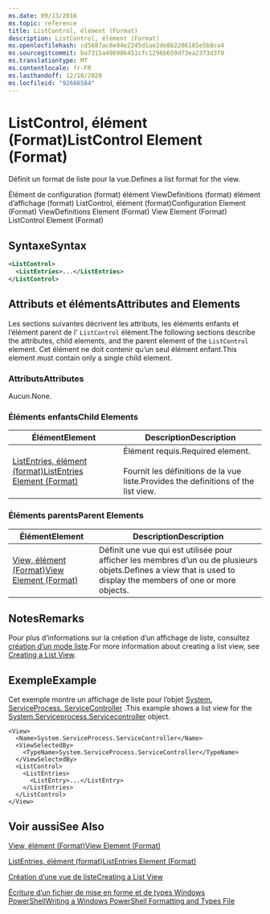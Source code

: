 ```yaml
---
ms.date: 09/13/2016
ms.topic: reference
title: ListControl, élément (Format)
description: ListControl, élément (Format)
ms.openlocfilehash: cd5687ac8e94e2245d1ae2de8b2206185e5b8ca4
ms.sourcegitcommit: ba7315a496986451cfc1296b659d73ea2373d3f0
ms.translationtype: MT
ms.contentlocale: fr-FR
ms.lasthandoff: 12/10/2020
ms.locfileid: "92666584"
---
```

# <a name="listcontrol-element-format"></a><span data-ttu-id="0f4a7-103">ListControl, élément (Format)</span><span class="sxs-lookup"><span data-stu-id="0f4a7-103">ListControl Element (Format)</span></span>

<span data-ttu-id="0f4a7-104">Définit un format de liste pour la vue.</span><span class="sxs-lookup"><span data-stu-id="0f4a7-104">Defines a list format for the view.</span></span>

<span data-ttu-id="0f4a7-105">Élément de configuration (format) élément ViewDefinitions (format) élément d’affichage (format) ListControl, élément (format)</span><span class="sxs-lookup"><span data-stu-id="0f4a7-105">Configuration Element (Format) ViewDefinitions Element (Format) View Element (Format) ListControl Element (Format)</span></span>

## <a name="syntax"></a><span data-ttu-id="0f4a7-106">Syntaxe</span><span class="sxs-lookup"><span data-stu-id="0f4a7-106">Syntax</span></span>

```xml
<ListControl>
  <ListEntries>...</ListEntries>
</ListControl>

```

## <a name="attributes-and-elements"></a><span data-ttu-id="0f4a7-107">Attributs et éléments</span><span class="sxs-lookup"><span data-stu-id="0f4a7-107">Attributes and Elements</span></span>

<span data-ttu-id="0f4a7-108">Les sections suivantes décrivent les attributs, les éléments enfants et l’élément parent de l' `ListControl` élément.</span><span class="sxs-lookup"><span data-stu-id="0f4a7-108">The following sections describe the attributes, child elements, and the parent element of the `ListControl` element.</span></span> <span data-ttu-id="0f4a7-109">Cet élément ne doit contenir qu’un seul élément enfant.</span><span class="sxs-lookup"><span data-stu-id="0f4a7-109">This element must contain only a single child element.</span></span>

### <a name="attributes"></a><span data-ttu-id="0f4a7-110">Attributs</span><span class="sxs-lookup"><span data-stu-id="0f4a7-110">Attributes</span></span>

<span data-ttu-id="0f4a7-111">Aucun.</span><span class="sxs-lookup"><span data-stu-id="0f4a7-111">None.</span></span>

### <a name="child-elements"></a><span data-ttu-id="0f4a7-112">Éléments enfants</span><span class="sxs-lookup"><span data-stu-id="0f4a7-112">Child Elements</span></span>

|<span data-ttu-id="0f4a7-113">Élément</span><span class="sxs-lookup"><span data-stu-id="0f4a7-113">Element</span></span>|<span data-ttu-id="0f4a7-114">Description</span><span class="sxs-lookup"><span data-stu-id="0f4a7-114">Description</span></span>|
|-------------|-----------------|
|[<span data-ttu-id="0f4a7-115">ListEntries, élément (format)</span><span class="sxs-lookup"><span data-stu-id="0f4a7-115">ListEntries Element (Format)</span></span>](./listentries-element-for-listcontrol-format.md)|<span data-ttu-id="0f4a7-116">Élément requis.</span><span class="sxs-lookup"><span data-stu-id="0f4a7-116">Required element.</span></span><br /><br /> <span data-ttu-id="0f4a7-117">Fournit les définitions de la vue liste.</span><span class="sxs-lookup"><span data-stu-id="0f4a7-117">Provides the definitions of the list view.</span></span>|

### <a name="parent-elements"></a><span data-ttu-id="0f4a7-118">Éléments parents</span><span class="sxs-lookup"><span data-stu-id="0f4a7-118">Parent Elements</span></span>

|<span data-ttu-id="0f4a7-119">Élément</span><span class="sxs-lookup"><span data-stu-id="0f4a7-119">Element</span></span>|<span data-ttu-id="0f4a7-120">Description</span><span class="sxs-lookup"><span data-stu-id="0f4a7-120">Description</span></span>|
|-------------|-----------------|
|[<span data-ttu-id="0f4a7-121">View, élément (Format)</span><span class="sxs-lookup"><span data-stu-id="0f4a7-121">View Element (Format)</span></span>](./view-element-format.md)|<span data-ttu-id="0f4a7-122">Définit une vue qui est utilisée pour afficher les membres d’un ou de plusieurs objets.</span><span class="sxs-lookup"><span data-stu-id="0f4a7-122">Defines a view that is used to display the members of one or more objects.</span></span>|

## <a name="remarks"></a><span data-ttu-id="0f4a7-123">Notes</span><span class="sxs-lookup"><span data-stu-id="0f4a7-123">Remarks</span></span>

<span data-ttu-id="0f4a7-124">Pour plus d’informations sur la création d’un affichage de liste, consultez [création d’un mode liste](./creating-a-list-view.md).</span><span class="sxs-lookup"><span data-stu-id="0f4a7-124">For more information about creating a list view, see [Creating a List View](./creating-a-list-view.md).</span></span>

## <a name="example"></a><span data-ttu-id="0f4a7-125">Exemple</span><span class="sxs-lookup"><span data-stu-id="0f4a7-125">Example</span></span>

<span data-ttu-id="0f4a7-126">Cet exemple montre un affichage de liste pour l’objet [System. ServiceProcess. ServiceController](/dotnet/api/System.ServiceProcess.ServiceController) .</span><span class="sxs-lookup"><span data-stu-id="0f4a7-126">This example shows a list view for the [System.Serviceprocess.Servicecontroller](/dotnet/api/System.ServiceProcess.ServiceController) object.</span></span>

```
<View>
  <Name>System.ServiceProcess.ServiceController</Name>
  <ViewSelectedBy>
    <TypeName>System.ServiceProcess.ServiceController</TypeName>
  </ViewSelectedBy>
  <ListControl>
    <ListEntries>
      <ListEntry>...</ListEntry>
    </ListEntries>
  </ListControl>
</View>
```

## <a name="see-also"></a><span data-ttu-id="0f4a7-127">Voir aussi</span><span class="sxs-lookup"><span data-stu-id="0f4a7-127">See Also</span></span>

[<span data-ttu-id="0f4a7-128">View, élément (Format)</span><span class="sxs-lookup"><span data-stu-id="0f4a7-128">View Element (Format)</span></span>](./view-element-format.md)

[<span data-ttu-id="0f4a7-129">ListEntries, élément (format)</span><span class="sxs-lookup"><span data-stu-id="0f4a7-129">ListEntries Element (Format)</span></span>](./listentries-element-for-listcontrol-format.md)

[<span data-ttu-id="0f4a7-130">Création d’une vue de liste</span><span class="sxs-lookup"><span data-stu-id="0f4a7-130">Creating a List View</span></span>](./creating-a-list-view.md)

[<span data-ttu-id="0f4a7-131">Écriture d’un fichier de mise en forme et de types Windows PowerShell</span><span class="sxs-lookup"><span data-stu-id="0f4a7-131">Writing a Windows PowerShell Formatting and Types File</span></span>](./writing-a-powershell-formatting-file.md)
